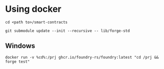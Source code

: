 # Using docker

```
cd <path to>/smart-contracts
```

```
git submodule update --init --recursive -- lib/forge-std
```


## Windows
```
docker run -v %cd%:/prj ghcr.io/foundry-rs/foundry:latest "cd /prj && forge test"
```